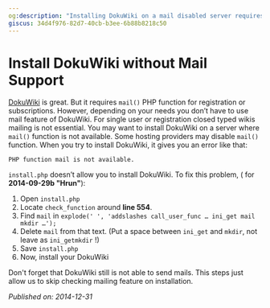 ```yaml
---
og:description: "Installing DokuWiki on a mail disabled server requires a little modification"
giscus: 34d4f976-82d7-40cb-b3ee-6b88b8218c50
---
```


# Install DokuWiki without Mail Support

[DokuWiki](https://www.dokuwiki.org/) is great. But it requires `mail()` PHP
function for registration or subscriptions. However, depending on your needs you
don’t have to use mail feature of DokuWiki. For single user or registration
closed typed wikis mailing is not essential. You may want to install DokuWiki on
a server where `mail()` function is not available. Some hosting providers may
disable `mail()` function. When you try to install DokuWiki, it gives you an
error like that:

```text
PHP function mail is not available.
```

`install.php` doesn’t allow you to install DokuWiki. To fix this problem, ( for
**2014-09-29b "Hrun"**):

1. Open `install.php`
2. Locate `check_function` around **line 554**.
3. Find `mail` in `explode(' ', 'addslashes call_user_func … ini_get mail mkdir
   …');`
4. Delete `mail` from that text. (Put a space between `ini_get` and `mkdir`, not
   leave as `ini_getmkdir` !)
5. Save `install.php`
6. Now, install your DokuWiki

Don't forget that DokuWiki still is not able to send mails. This steps just
allow us to skip checking mailing feature on installation.

*Published on: 2014-12-31*

